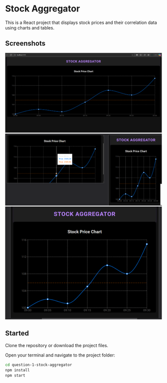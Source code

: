 # Stock Aggregator

This is a React project that displays stock prices and their correlation data using charts and tables.

## Screenshots

![Desktop Screenshot](question-1-stock-aggregator/public/screenshots/Screenshot-desktop.png)
![Mobile Screenshot](question-1-stock-aggregator/public/screenshots/Screenshot-mobile.png)
![Tablet Screenshot](question-1-stock-aggregator/public/screenshots/Screenshot-tablet.png)


##  Started

Clone the repository or download the project files.

Open your terminal and navigate to the project folder:

```bash
cd question-1-stock-aggregator
npm install
npm start

